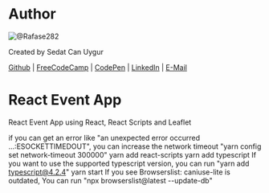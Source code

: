 # Author
![@Rafase282](https://avatars.githubusercontent.com/u/90511329?s=128&u=8de1c9bd1ac0d19533748f20d1cf3486aa45c667&v=4)

Created by Sedat Can Uygur

[Github](https://github.com/SedatUygur) | [FreeCodeCamp](http://www.freecodecamp.com/pcengineer48) | [CodePen](http://codepen.io/SedatUygur) | [LinkedIn](https://www.linkedin.com/in/sedat-can-uygur) | [E-Mail](mailto:sedatcan_92@hotmail.com)

# React Event App
React Event App using React, React Scripts and Leaflet

if you can get an error like "an unexpected error occurred ...:ESOCKETTIMEDOUT", you can increase the network timeout "yarn config set network-timeout 300000"
yarn add react-scripts
yarn add typescript If you want to use the supported typescript version, you can run "yarn add typescript@4.2.4"
yarn start
If you see Browserslist: caniuse-lite is outdated, You can run "npx browserslist@latest --update-db"
